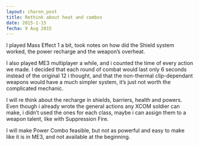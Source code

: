 ```yaml
---
layout: charon_post
title: Rethink about heat and combos
date: 2015-1-15
fecha: 9 Aug 2015
---
```

I played Mass Effect 1 a bit, took notes on how did the Shield system worked, the power recharge and the weapon’s overheat. 

I also played ME3 multiplayer a while, and i counted the time of every action we made. I decided that each round of combat would last only 6 seconds instead of the original 12 i thought, and that the non-thermal clip-dependant weapons would have a much simpler system, it’s just not worth the complicated mechanic. 

I will re think about the recharge in shields, barriers, health and powers. Even though i already wrote the general actions any XCOM soldier can make, i didn’t used the ones for each class, maybe i can assign them to a weapon talent, like with Suppression Fire. 

I will make Power Combo feasible, but not as powerful and easy to make like it is in ME3, and not available at the beginning. 

<span class="image featured"><img src="http://i.giphy.com/G2lkqLr7Qo1FK.gif" alt=""/></span>


